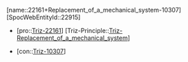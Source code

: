 ﻿---
type: TrizContradiction
aliases:
- 22161+Replacement_of_a_mechanical_system-10307
license: CC BY-SA 4.0
copyright: https://github.com/SpocWeb
IsDeleted: false
IsReadOnly: false
Confidential: public
tags: 
- Triz/Contradiction
---
[name::22161+Replacement_of_a_mechanical_system-10307]
[SpocWebEntityId::22915]
+ [pro::[Triz-22161](Triz-22161)]
[Triz-Principle::[Triz-Replacement_of_a_mechanical_system](tech/Triz/Principle/Triz-Replacement_of_a_mechanical_system.md)]
- [con::[Triz-10307](Triz-10307)]

